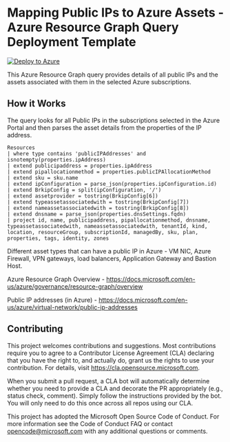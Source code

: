 # Mapping Public IPs to Azure Assets - Azure Resource Graph Query Deployment Template
[![Deploy to Azure](https://aka.ms/deploytoazurebutton)](https://portal.azure.com/#create/Microsoft.Template/uri/https%3A%2F%2Fraw.githubusercontent.com%2FAzure%2FAzure-Network-Security%2Fmaster%2FAzure%2520Firewall%2FQueries%2520and%2520Alerts%2FQuery%2520-%2520ARG%2520Mapping%2520Public%2520IPs%2520to%2520Azure%2520Assets%2FAzPIPtoAssetQuerydeploy.json)

This Azure Resource Graph query provides details of all public IPs and the assets associated with them in the selected Azure subscriptions.

## How it Works
The query looks for all Public IPs in the subscriptions selected in the Azure Portal and then parses the asset details from the properties of the IP address.

```
Resources
| where type contains 'publicIPAddresses' and isnotempty(properties.ipAddress)
| extend publicipaddress = properties.ipAddress
| extend pipallocationmethod = properties.publicIPAllocationMethod
| extend sku = sku.name
| extend ipConfiguration = parse_json(properties.ipConfiguration.id)
| extend BrkipConfig = split(ipConfiguration, '/')
| extend assetprovider = tostring(BrkipConfig[6])
| extend typeassetassociatedwith = tostring(BrkipConfig[7])
| extend nameassetassociatedwith = tostring(BrkipConfig[8])
| extend dnsname = parse_json(properties.dnsSettings.fqdn)
| project id, name, publicipaddress, pipallocationmethod, dnsname, typeassetassociatedwith, nameassetassociatedwith, tenantId, kind, location, resourceGroup, subscriptionId, managedBy, sku, plan, properties, tags, identity, zones
```

Different asset types that can have a public IP in Azure - VM NIC, Azure Firewall, VPN gateways, load balancers, Application Gateway and Bastion Host.

Azure Resource Graph Overview - https://docs.microsoft.com/en-us/azure/governance/resource-graph/overview

Public IP addresses (in Azure) - https://docs.microsoft.com/en-us/azure/virtual-network/public-ip-addresses

## Contributing
This project welcomes contributions and suggestions. Most contributions require you to agree to a Contributor License Agreement (CLA) declaring that you have the right to, and actually do, grant us the rights to use your contribution. For details, visit https://cla.opensource.microsoft.com.

When you submit a pull request, a CLA bot will automatically determine whether you need to provide a CLA and decorate the PR appropriately (e.g., status check, comment). Simply follow the instructions provided by the bot. You will only need to do this once across all repos using our CLA.

This project has adopted the Microsoft Open Source Code of Conduct. For more information see the Code of Conduct FAQ or contact opencode@microsoft.com with any additional questions or comments.
